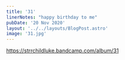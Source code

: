 ```yaml
---
title: '31'
linerNotes: "happy birthday to me"
pubDate: '20 Nov 2020'
layout: '../../layouts/BlogPost.astro'
image: '31.jpg'
---
```


https://strrchildluke.bandcamp.com/album/31
